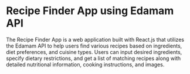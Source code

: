# Recipe Finder App using Edamam API

The Recipe Finder App is a web application built with React.js that utilizes the Edamam API to help users find various recipes based on ingredients, diet preferences, and cuisine types. Users can input desired ingredients, specify dietary restrictions, and get a list of matching recipes along with detailed nutritional information, cooking instructions, and images.

